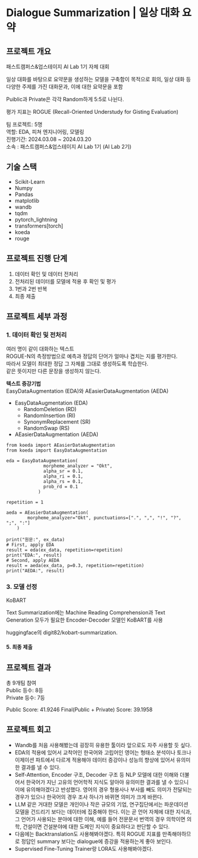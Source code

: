 # Dialogue Summarization | 일상 대화 요약 
## 프로젝트 개요
패스트캠퍼스&업스테이지 AI Lab 1기 자체 대회  

일상 대화를 바탕으로 요약문을 생성하는 모델을 구축함이 목적으로 회의, 일상 대화 등 다양한 주제를 가진 대화문과, 이에 대한 요약문을 포함

Puiblic과 Private은 각각 Random하게 5:5로 나뉜다.

평가 지표는 ROGUE (Recall-Oriented Understudy for Gisting Evaluation)  


팀 프로젝트: 5명   
역할: EDA, 피쳐 엔지니어링, 모델링  
진행기간: 2024.03.08 ~ 2024.03.20  
소속 : 패스트캠퍼스&업스테이지 AI Lab 1기 (AI Lab 2기)  


## 기술 스택
+ Scikit-Learn
+ Numpy
+ Pandas
+ matplotlib
+ wandb
+ tqdm
+ pytorch_lightning
+ transformers[torch]
+ koeda
+ rouge

## 프로젝트 진행 단계  
1. 데이터 확인 및 데이터 전처리    
2. 전처리된 데이터를 모델에 적용 후 확인 및 평가    
3. 1번과 2번 반복  
4. 최종 제출  


## 프로젝트 세부 과정  
### 1. 데이터 확인 및 전처리  

여러 명이 같이 대화하는 텍스트  
ROGUE-N의 측정방법으로 예측과 정답의 단어가 얼마나 겹치는 지를 평가한다.  
따라서 모델이 최대한 정답 그 자체를 그대로 생성하도록 학습한다.  
같은 뜻이지만 다른 문장을 생성하지 않는다.  

**텍스트 증강기법**  
EasyDataAugmentation (EDA)와 AEasierDataAugmentation (AEDA)  

- EasyDataAugmentation (EDA)
  - RandomDeletion (RD)
  - RandomInsertion (RI)
  - SynonymReplacement (SR)
  - RandomSwap (RS)
- AEasierDataAugmentation (AEDA)

```
from koeda import AEasierDataAugmentation
from koeda import EasyDataAugmentation

eda = EasyDataAugmentation(
              morpheme_analyzer = "Okt",
              alpha_sr = 0.1,
              alpha_ri = 0.1,
              alpha_rs = 0.1,
              prob_rd = 0.1
            )

repetition = 1

aeda = AEasierDataAugmentation(
        morpheme_analyzer="Okt", punctuations=[".", ",", "!", "?", ";", ":"]
    )

print("원문:", ex_data)
# First, apply EDA
result = eda(ex_data, repetition=repetition)
print("EDA:", result)
# Second, apply AEDA
result = aeda(ex_data, p=0.3, repetition=repetition)
print("AEDA:", result)
```


### 3. 모델 선정  

KoBART 

Text Summarization에는 Machine Reading Comprehension과
Text Generation 모두가 필요한 Encoder-Decoder 모델인 KoBART를 사용  

huggingface의 digit82/kobart-summarization.  


#### 5. 최종 제출   
 


## 프로젝트 결과  
총 9개팀 참여  
Public 등수: 8등  
Private 등수: 7등  

Public Score: 41.9246
Final(Public + Private) Score: 39.1958

## 프로젝트 회고  
+ Wandb를 처음 사용해봤는데 굉장히 유용한 툴이라 앞으로도 자주 사용할 듯 싶다. 
+ EDA의 적용에 있어서 교착어인 한국어와 고립어인 영어는 형태소 분석이나 토크나이제이션 파트에서 다르게 적용해야 데이터 증강이나 성능의 향상에 있어서 유의미한 결과를 낼 수 있다.
+ Self-Attention, Encoder 구조, Decoder 구조 등 NLP 모델에 대한 이해와 더불어서 한국어가 지닌 고유의 언어학적 지식도 알아야 유의미한 결과를 낼 수 있으니 이에 유의해야겠다고 반성했다. 영어의 경우 형용사나 부사를 빼도 의미가 전달되는 경우가 있으나 한국어의 경우 조사 하나가 바뀌면 의미가 크게 바뀐다.
+ LLM 같은 거대한 모델은 개인이나 작은 규모의 기업, 연구집단에서는 파운데이션 모델을 건드리기 보다는 데이터에 집중해야 한다. 이는 곧 언어 자체에 대한 지식과, 그 언어가 사용되는 분야에 대한 이해, 예를 들어 전문문서 번역의 경우 의학이면 의학, 건설이면 건설분야에 대한 도메인 지식이 중요하다고 판단할 수 있다.
+ 다음에는 Backtranslation도 사용해봐야겠다. 특히 ROGUE 지표를 만족해야하므로 정답인 summary 보다는 dialogue에 증강을 적용하는게 좋아 보인다. 
+ Supervised Fine-Tuning Trainer랑 LORA도 사용해봐야겠다.
